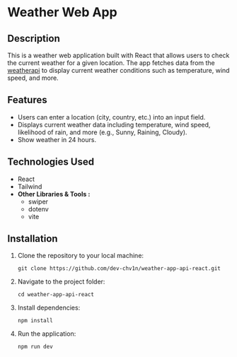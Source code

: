 # Weather Web App

## Description
This is a weather web application built with React that allows users to check the current weather for a given location. The app fetches data from the [weatherapi](https://www.weatherapi.com/) to display current weather conditions such as temperature, wind speed, and more.

## Features
- Users can enter a location (city, country, etc.) into an input field.
- Displays current weather data including temperature, wind speed, likelihood of rain, and more (e.g., Sunny, Raining, Cloudy).
- Show weather in 24 hours.

## Technologies Used
- React
- Tailwind
- **Other Libraries & Tools :**
    - swiper
    - dotenv
    - vite

## Installation
1. Clone the repository to your local machine:
    ```
    git clone https://github.com/dev-chv1n/weather-app-api-react.git
    ```
2. Navigate to the project folder:
    ```
    cd weather-app-api-react
    ```
3. Install dependencies:
    ```
    npm install
    ```
4. Run the application:
    ```
    npm run dev
    ```



